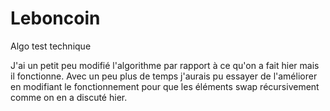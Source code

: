 # Leboncoin
Algo test technique

J'ai un petit peu modifié l'algorithme par rapport à ce qu'on a fait hier mais il fonctionne.
Avec un peu plus de temps j'aurais pu essayer de l'améliorer en modifiant le fonctionnement pour que les éléments swap récursivement comme on en a discuté hier.
